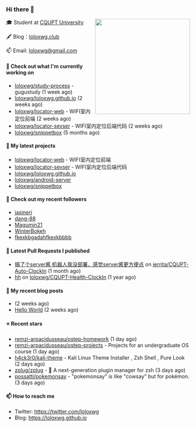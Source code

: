 ### Hi there 👋

<img align="right" src="https://raw.githubusercontent.com/muesli/muesli/master/assets/termenv.png" width="260">
 
🎓 Student at [CQUPT University](https://www.cqupt.edu.cn/)



🖋 Blog：[loloxwg.club](https://loloxwg.club)



📫 Email: [loloxwg@gmail.com](mailto:loloxwg@gmail.com)



#### 👷 Check out what I'm currently working on

- [loloxwg/study-process](https://github.com/loloxwg/study-process) - gugustudy (1 week ago)
- [loloxwg/loloxwg.github.io](https://github.com/loloxwg/loloxwg.github.io) (2 weeks ago)
- [loloxwg/locator-web](https://github.com/loloxwg/locator-web) - WIFI室内定位前端 (2 weeks ago)
- [loloxwg/locator-sevser](https://github.com/loloxwg/locator-sevser) - WIFI室内定位后端代码 (2 weeks ago)
- [loloxwg/snippetbox](https://github.com/loloxwg/snippetbox) (5 months ago)

#### 🌱 My latest projects

- [loloxwg/locator-web](https://github.com/loloxwg/locator-web) - WIFI室内定位前端
- [loloxwg/locator-sevser](https://github.com/loloxwg/locator-sevser) - WIFI室内定位后端代码
- [loloxwg/loloxwg.github.io](https://github.com/loloxwg/loloxwg.github.io)
- [loloxwg/android-server](https://github.com/loloxwg/android-server)
- [loloxwg/snippetbox](https://github.com/loloxwg/snippetbox)

#### 👯 Check out my recent followers

- [jasineri](https://github.com/jasineri)
- [dang-88](https://github.com/dang-88)
- [Magumin21](https://github.com/Magumin21)
- [WinterBokeh](https://github.com/WinterBokeh)
- [fkexkbgadahfkexkbbbb](https://github.com/fkexkbgadahfkexkbbbb)

#### 🔨 Latest Pull Requests I published

- [搞了个server酱 机器人我没部署，感觉server酱更方便点](https://github.com/jerrita/CQUPT-Auto-ClockIn/pull/2) on [jerrita/CQUPT-Auto-ClockIn](https://github.com/jerrita/CQUPT-Auto-ClockIn) (1 month ago)
- [hh](https://github.com/loloxwg/CQUPT-Health-ClockIn/pull/1) on [loloxwg/CQUPT-Health-ClockIn](https://github.com/loloxwg/CQUPT-Health-ClockIn) (1 year ago)

#### 📜 My recent blog posts

- [](http://example.com/2022/02/21/%E6%9C%AA%E5%91%BD%E5%90%8D/) (2 weeks ago)
- [Hello World](http://example.com/2022/02/21/hello-world/) (2 weeks ago)

#### ⭐ Recent stars

- [remzi-arpacidusseau/ostep-homework](https://github.com/remzi-arpacidusseau/ostep-homework) (1 day ago)
- [remzi-arpacidusseau/ostep-projects](https://github.com/remzi-arpacidusseau/ostep-projects) - Projects for an undergraduate OS course (1 day ago)
- [h4ck3r0/kali-theme](https://github.com/h4ck3r0/kali-theme) - Kali Linux Theme Installer , Zsh Shell , Pure Look (2 days ago)
- [zplug/zplug](https://github.com/zplug/zplug) - :hibiscus: A next-generation plugin manager for zsh (3 days ago)
- [possatti/pokemonsay](https://github.com/possatti/pokemonsay) - &#34;pokemonsay&#34; is like &#34;cowsay&#34; but for pokémon. (3 days ago)

#### 📫 How to reach me

- Twitter: https://twitter.com/loloxwg
- Blog: https://loloxwg.github.io

